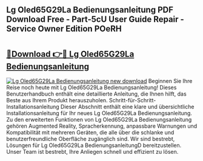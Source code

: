 ## Lg Oled65G29La Bedienungsanleitung PDF Download Free - Part-5cU User Guide Repair - Service Owner Edition POeRH

# <h2><a href="http://df4t92u.blite.top/?on=Lg+Oled65G29La+Bedienungsanleitung">🔗Download 👉🔴 Lg Oled65G29La Bedienungsanleitung</a></h2>

[![Lg Oled65G29La Bedienungsanleitung new download](https://i.imgur.com/lujVjoI.png)](http://df4t92u.blite.top/?on=Lg+Oled65G29La+Bedienungsanleitung)
Beginnen Sie Ihre Reise noch heute mit Lg Oled65G29La Bedienungsanleitung! Dieses Benutzerhandbuch enthält eine detaillierte Anleitung, die Ihnen hilft, das Beste aus Ihrem Produkt herauszuholen. Schritt-für-Schritt-Installationsanleitung Dieser Abschnitt enthält eine klare und übersichtliche Installationsanleitung für Ihr neues Lg Oled65G29La Bedienungsanleitung. Zu den erweiterten Funktionen von Lg Oled65G29La Bedienungsanleitung gehören Augmented Reality, Spracherkennung, anpassbare Warnungen und Kompatibilität mit mehreren Geräten, die alle über die schlanke und benutzerfreundliche Oberfläche zugänglich sind. Wir sind bestrebt, Lösungen für Lg Oled65G29La BedienungsanleitungD bereitzustellen. Unser Team ist bestrebt, Ihre Anliegen schnell und effizient zu lösen.
